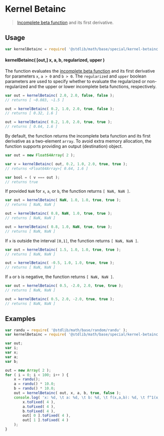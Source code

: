 # Kernel Betainc

> [Incomplete beta function][incomplete-beta-function] and its first derivative.

<section class="intro">

</section>

<!-- /.intro -->

<section class="usage">

## Usage

```javascript
var kernelBetainc = require( '@stdlib/math/base/special/kernel-betainc' );
```

#### kernelBetainc( \[out,] x, a, b, regularized, upper )

The function evaluates the [incomplete beta function][incomplete-beta-function] and its first derivative for parameters `x`, `a > 0` and `b > 0`. The `regularized` and `upper` boolean parameters are used to specify whether to evaluate the regularized or non-regularized and the upper or lower incomplete beta functions, respectively.

```javascript
var out = kernelBetainc( 2.0, 2.0, false, false );
// returns [ ~0.083, ~1.5 ]

out = kernelBetainc( 0.2, 1.0, 2.0, true, false );
// returns [ 0.32, 1.6 ]

out = kernelBetainc( 0.2, 1.0, 2.0, true, true );
// returns [ 0.64, 1.6 ]
```

By default, the function returns the incomplete beta function and its first derivative as a two-element `array`. To avoid extra memory allocation, the function supports providing an output (destination) object.

```javascript
var out = new Float64Array( 2 );

var v = kernelBetainc( out, 0.2, 1.0, 2.0, true, true );
// returns <Float64Array>[ 0.64, 1.6 ]

var bool = ( v === out );
// returns true
```

If provided `NaN` for `x`, `a`, or `b`, the function returns `[ NaN, NaN ]`.

```javascript
var out = kernelBetainc( NaN, 1.0, 1.0, true, true );
// returns [ NaN, NaN ]

out = kernelBetainc( 0.8, NaN, 1.0, true, true );
// returns [ NaN, NaN ]

out = kernelBetainc( 0.8, 1.0, NaN, true, true );
// returns [ NaN, NaN ]
```

If `x` is outside the interval `[0,1]`, the function returns `[ NaN, NaN ]`.

```javascript
var out = kernelBetainc( 1.5, 1.0, 1.0, true, true );
// returns [ NaN, NaN ]

out = kernelBetainc( -0.5, 1.0, 1.0, true, true );
// returns [ NaN, NaN ]
```

If `a` or `b` is negative, the function returns `[ NaN, NaN ]`.

```javascript
var out = kernelBetainc( 0.5, -2.0, 2.0, true, true );
// returns [ NaN, NaN ]

out = kernelBetainc( 0.5, 2.0, -2.0, true, true );
// returns [ NaN, NaN ]
```

</section>

<!-- /.usage -->

<section class="examples">

## Examples

```javascript
var randu = require( '@stdlib/math/base/random/randu' );
var kernelBetainc = require( '@stdlib/math/base/special/kernel-betainc' );

var out;
var i;
var x;
var a;
var b;

out = new Array( 2 );
for ( i = 0; i < 100; i++ ) {
    x = randu();
    a = randu() * 10.0;
    b = randu() * 10.0;
    out = kernelBetainc( out, x, a, b, true, false );
    console.log( 'x: %d, \t a: %d, \t b: %d, \t f(x,a,b): %d, \t f^1(x,a,b): %d',
        x.toFixed( 4 ),
        a.toFixed( 4 ),
        b.toFixed( 4 ),
        out[ 0 ].toFixed( 4 ),
        out[ 1 ].toFixed( 4 )
    );
}
```

</section>

<!-- /.examples -->

<section class="links">

[incomplete-beta-function]: https://en.wikipedia.org/wiki/Incomplete_beta_function

</section>

<!-- /.links -->
